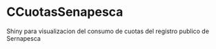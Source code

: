 # CCuotasSenapesca
Shiny para visualizacion del consumo de cuotas del regístro publico de Sernapesca
